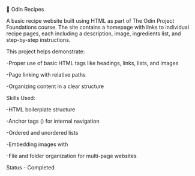🧾 Odin Recipes

A basic recipe website built using HTML as part of The Odin Project Foundations course.
The site contains a homepage with links to individual recipe pages, each including a description, image, ingredients list, and step-by-step instructions.

This project helps demonstrate:

-Proper use of basic HTML tags like headings, links, lists, and images

-Page linking with relative paths

-Organizing content in a clear structure


Skills Used:

-HTML boilerplate structure

-Anchor tags (<a>) for internal navigation

-Ordered and unordered lists

-Embedding images with <img>

-File and folder organization for multi-page websites

Status - Completed

